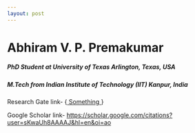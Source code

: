```yaml
---
layout: post
---
```

# Abhiram V. P. Premakumar

##### PhD Student at University of Texas Arlington, Texas, USA
##### M.Tech from Indian Institute of Technology (IIT) Kanpur, India

Research Gate link- {<a href="https://www.researchgate.net/profile/Abhiram-V-P-Premakumar-2"> Something </a>  }

Google Scholar link- https://scholar.google.com/citations?user=sKwaUh8AAAAJ&hl=en&oi=ao
